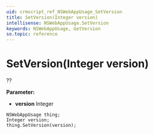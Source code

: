 ```yaml
---
uid: crmscript_ref_NSWebAppUsage_SetVersion
title: SetVersion(Integer version)
intellisense: NSWebAppUsage.SetVersion
keywords: NSWebAppUsage, GetVersion
so.topic: reference
---
```


# SetVersion(Integer version)

??

**Parameter:** 
* **version** Integer

```crmscript
NSWebAppUsage thing;
Integer version;
thing.SetVersion(version);
```


